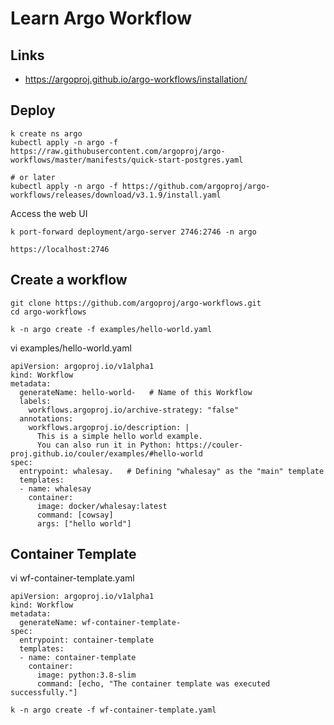# Learn Argo Workflow


## Links 

- https://argoproj.github.io/argo-workflows/installation/


## Deploy 

```
k create ns argo
kubectl apply -n argo -f https://raw.githubusercontent.com/argoproj/argo-workflows/master/manifests/quick-start-postgres.yaml

# or later
kubectl apply -n argo -f https://github.com/argoproj/argo-workflows/releases/download/v3.1.9/install.yaml

```



Access the web UI
```
k port-forward deployment/argo-server 2746:2746 -n argo

https://localhost:2746
```



## Create a workflow


```
git clone https://github.com/argoproj/argo-workflows.git
cd argo-workflows

k -n argo create -f examples/hello-world.yaml
```


vi examples/hello-world.yaml
```
apiVersion: argoproj.io/v1alpha1
kind: Workflow
metadata:
  generateName: hello-world-   # Name of this Workflow
  labels:
    workflows.argoproj.io/archive-strategy: "false"
  annotations:
    workflows.argoproj.io/description: |
      This is a simple hello world example.
      You can also run it in Python: https://couler-proj.github.io/couler/examples/#hello-world
spec:
  entrypoint: whalesay.   # Defining "whalesay" as the "main" template
  templates:
  - name: whalesay
    container:
      image: docker/whalesay:latest
      command: [cowsay]
      args: ["hello world"]
```


## Container Template

vi wf-container-template.yaml
```
apiVersion: argoproj.io/v1alpha1
kind: Workflow
metadata:
  generateName: wf-container-template-
spec:
  entrypoint: container-template
  templates:
  - name: container-template
    container:
      image: python:3.8-slim
      command: [echo, "The container template was executed successfully."]
```

```
k -n argo create -f wf-container-template.yaml
```


